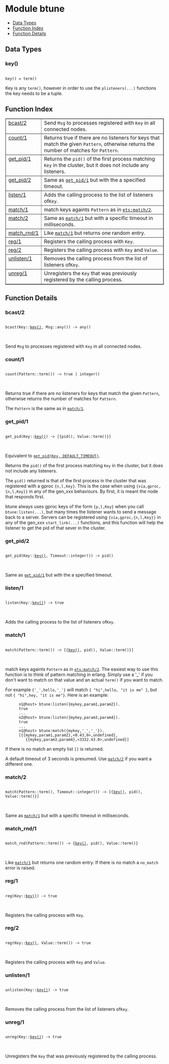 

# Module btune #
* [Data Types](#types)
* [Function Index](#index)
* [Function Details](#functions)

<a name="types"></a>

## Data Types ##




### <a name="type-key">key()</a> ###


<pre><code>
key() = term()
</code></pre>

Key is any `term()`, however in order to use the `plisteners(...)`
functions the key needs to be a tuple.

<a name="index"></a>

## Function Index ##


<table width="100%" border="1" cellspacing="0" cellpadding="2" summary="function index"><tr><td valign="top"><a href="#bcast-2">bcast/2</a></td><td>Send <code>Msg</code> to processes registered with <code>Key</code> in all connected nodes.</td></tr><tr><td valign="top"><a href="#count-1">count/1</a></td><td>Returns true if there are no listeners for keys that match the given <code>Pattern</code>,
otherwise returns the number of matches for <code>Pattern</code>.</td></tr><tr><td valign="top"><a href="#get_pid-1">get_pid/1</a></td><td>Returns the <code>pid()</code> of the first process matching <code>Key</code>
in the cluster, but it does not include any listeners.</td></tr><tr><td valign="top"><a href="#get_pid-2">get_pid/2</a></td><td>  Same as <a href="#get_pid-1"><code>get_pid/1</code></a> but with the a specified timeout.</td></tr><tr><td valign="top"><a href="#listen-1">listen/1</a></td><td>Adds the calling process to the list of listeners of<code>Key</code>.</td></tr><tr><td valign="top"><a href="#match-1">match/1</a></td><td>match keys againts <code>Pattern</code> as in <a href="ets.md#match-2"><code>ets:match/2</code></a>.</td></tr><tr><td valign="top"><a href="#match-2">match/2</a></td><td>Same as <a href="#match-1"><code>match/1</code></a> but with a specific timeout in milliseconds.</td></tr><tr><td valign="top"><a href="#match_rnd-1">match_rnd/1</a></td><td>Like <a href="#match-1"><code>match/1</code></a> but returns one random entry.</td></tr><tr><td valign="top"><a href="#reg-1">reg/1</a></td><td>Registers the calling process with <code>Key</code>.</td></tr><tr><td valign="top"><a href="#reg-2">reg/2</a></td><td>Registers the calling process with <code>Key</code> and <code>Value</code>.</td></tr><tr><td valign="top"><a href="#unlisten-1">unlisten/1</a></td><td>Removes the calling process from the list of listeners of<code>Key</code>.</td></tr><tr><td valign="top"><a href="#unreg-1">unreg/1</a></td><td>Unregisters the <code>Key</code> that was previously registered by the
calling process.</td></tr></table>


<a name="functions"></a>

## Function Details ##

<a name="bcast-2"></a>

### bcast/2 ###

<pre><code>
bcast(Key::<a href="#type-key">key()</a>, Msg::any()) -&gt; any()
</code></pre>
<br />

Send `Msg` to processes registered with `Key` in all connected nodes.

<a name="count-1"></a>

### count/1 ###

<pre><code>
count(Pattern::term()) -&gt; true | integer()
</code></pre>
<br />

Returns true if there are no listeners for keys that match the given `Pattern`,
otherwise returns the number of matches for `Pattern`.

The `Pattern` is the same as in [`match/1`](#match-1).

<a name="get_pid-1"></a>

### get_pid/1 ###

<pre><code>
get_pid(Key::<a href="#type-key">key()</a>) -&gt; [{pid(), Value::term()}]
</code></pre>
<br />

Equivalent to [`get_pid(Key, DEFAULT_TIMEOUT)`](#get_pid-2).

Returns the `pid()` of the first process matching `Key`
in the cluster, but it does not include any listeners.

The `pid()` returned is that of the first process in the cluster
that was registered with a gproc `{n,l,Key}`. This is the
case when using `{via,gproc,{n,l,Key}}` in any of the gen_xxx
behaviours. By first, it is meant the node that responds first.

btune always uses gproc keys of the form `{p,l,Key}` when you
call `btune:listen(...)`, but many times the listener wants to
send a message back to a server. Servers can be registered using
`{via,gproc,{n,l,Key}}` in any of the gen_xxx `start_link(...)`
functions, and this function will help the listener to get the
pid of that sever in the cluster.

<a name="get_pid-2"></a>

### get_pid/2 ###

<pre><code>
get_pid(Key::<a href="#type-key">key()</a>, Timeout::integer()) -&gt; pid()
</code></pre>
<br />

 Same as [`get_pid/1`](#get_pid-1) but with the a specified timeout.

<a name="listen-1"></a>

### listen/1 ###

<pre><code>
listen(Key::<a href="#type-key">key()</a>) -&gt; true
</code></pre>
<br />

Adds the calling process to the list of listeners of`Key`.

<a name="match-1"></a>

### match/1 ###

<pre><code>
match(Pattern::term()) -&gt; [{<a href="#type-key">key()</a>, pid(), Value::term()}]
</code></pre>
<br />

match keys againts `Pattern` as in [`ets:match/2`](ets.md#match-2).
The easiest way to use this function is to think of
pattern matching in erlang. Simply use a '_' if you
don't want to match on that value and an actual `term()`
if you want to match.

For example `{'_',hello,'_'}` will match
`{ "hi",hello, "it is me" }`, but not
`{ "hi",hey, "it is me"}`.
Here is an example:

```
      n1@host> btune:listen({mykey,param1,param2}).
      true
      ...
      n2@host> btune:listen({mykey,param3,param4}).
      true
      ...
      n1@host> btune:match({mykey,'_','_'}).
      [{{mykey,param1,param2},<0.43,0>,undefined},
         {{mykey,param3,param4},<3332.43.0>,undefined}]
```

If there is no match an empty list `[]` is returned.

A default timeout of 3 seconds is presumed.
Use [`match/2`](#match-2) if you want a different one.

<a name="match-2"></a>

### match/2 ###

<pre><code>
match(Pattern::term(), Timeout::integer()) -&gt; [{<a href="#type-key">key()</a>, pid(), Value::term()}]
</code></pre>
<br />

Same as [`match/1`](#match-1) but with a specific timeout in milliseconds.

<a name="match_rnd-1"></a>

### match_rnd/1 ###

<pre><code>
match_rnd(Pattern::term()) -&gt; {<a href="#type-key">key()</a>, pid(), Value::term()}
</code></pre>
<br />

Like [`match/1`](#match-1) but returns one random entry.
If there is no match a `no_match` error is raised.

<a name="reg-1"></a>

### reg/1 ###

<pre><code>
reg(Key::<a href="#type-key">key()</a>) -&gt; true
</code></pre>
<br />

Registers the calling process with `Key`.

<a name="reg-2"></a>

### reg/2 ###

<pre><code>
reg(Key::<a href="#type-key">key()</a>, Value::term()) -&gt; true
</code></pre>
<br />

Registers the calling process with `Key` and `Value`.

<a name="unlisten-1"></a>

### unlisten/1 ###

<pre><code>
unlisten(Key::<a href="#type-key">key()</a>) -&gt; true
</code></pre>
<br />

Removes the calling process from the list of listeners of`Key`.

<a name="unreg-1"></a>

### unreg/1 ###

<pre><code>
unreg(Key::<a href="#type-key">key()</a>) -&gt; true
</code></pre>
<br />

Unregisters the `Key` that was previously registered by the
calling process.

